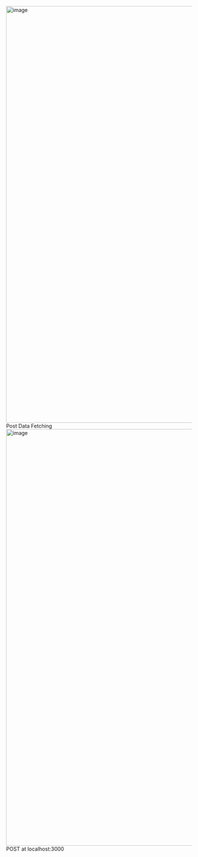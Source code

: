 <img width="1920" height="1128" alt="image" src="https://github.com/user-attachments/assets/8ebd6f4e-d48f-4e54-abd3-152efad15a95" />
Post Data Fetching

<img width="1920" height="1128" alt="image" src="https://github.com/user-attachments/assets/1bf8e6d7-891a-4ad4-8059-c348da96fc04" />
POST
at localhost:3000
